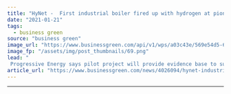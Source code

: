 ```yaml
---
title: "HyNet -  First industrial boiler fired up with hydrogen at pioneering pilot project"
date: "2021-01-21"
tags: 
  - business green
source: "business green"
image_url: "https://www.businessgreen.com/api/v1/wps/a03c43e/569e54d5-64ed-4bd3-bd24-ecb00cf25db6/5/HyNetNW-3D-map-185x114.png"
image_fp: "/assets/img/post_thumbnails/69.png"
lead: "
 Progressive Energy says pilot project will provide evidence base to support switch from fossil fuel to hydrogen, as industry advances plans for UK's first hydrogen fuelled town ..."
article_url: "https://www.businessgreen.com/news/4026094/hynet-industrial-boiler-fired-hydrogen-pioneering-pilot-project"
---
```


---
